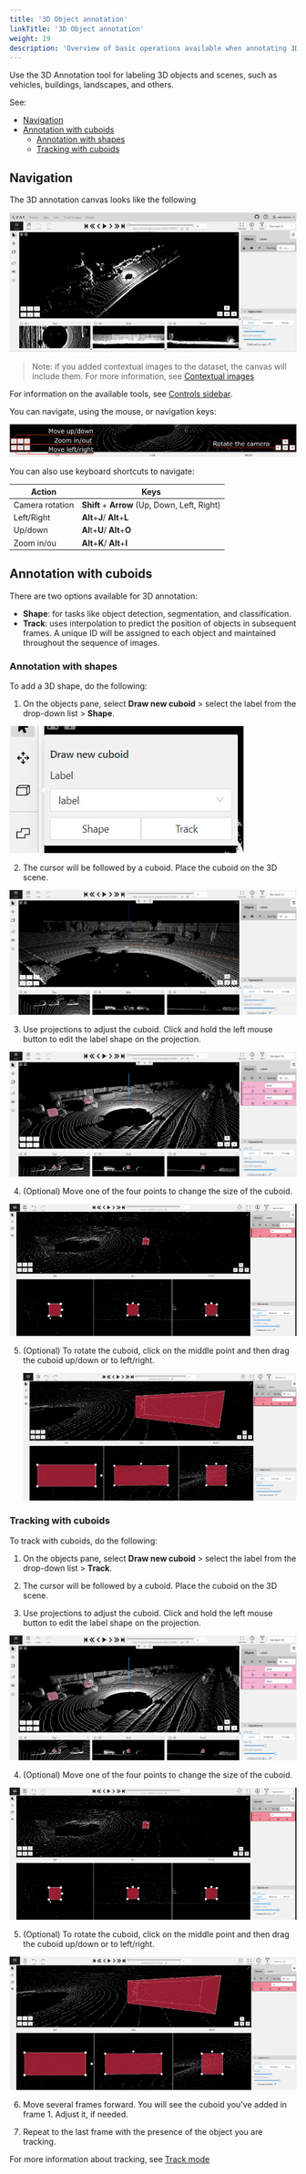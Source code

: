 ```yaml
---
title: '3D Object annotation'
linkTitle: '3D Object annotation'
weight: 19
description: 'Overview of basic operations available when annotating 3D objects.'
---
```


Use the 3D Annotation tool for labeling 3D objects and scenes, such as vehicles, buildings, landscapes, and others.

See:

- [Navigation](#navigation)
- [Annotation with cuboids](#annotation-with-cuboids)
  - [Annotation with shapes](#annotation-with-shapes)
  - [Tracking with cuboids](#tracking-with-cuboids)

## Navigation

The 3D annotation canvas looks like the following

![3D canvas](/images/3d-canvas.jpg)

> Note: if you added contextual images to the dataset, the canvas will include them. For more information, see [Contextual images](docs/manual/advanced/context-images/)

For information on the available tools, see [Controls sidebar](http://localhost:1313/docs/manual/basics/controls-sidebar/).

You can navigate, using the mouse, or navigation keys:

![](/images/image216_carla_town3.jpg)

You can also use keyboard shortcuts to navigate:

<!--lint disable maximum-line-length-->

| Action          | Keys                                          |
| --------------- | --------------------------------------------- |
| Camera rotation | **Shift** + **Arrow** (Up, Down, Left, Right) |
| Left/Right      | **Alt**+**J**/ **Alt**+**L**                  |
| Up/down         | **Al**t+**U**/ **Alt**+**O**                  |
| Zoom in/ou      | **Alt**+**K**/ **Alt**+**I**                  |

<!--lint enable maximum-line-length-->

## Annotation with cuboids

There are two options available for 3D annotation:

- **Shape**: for tasks like object detection, segmentation, and classification.
- **Track**: uses interpolation to predict the position of objects in subsequent frames.
  A unique ID will be assigned to each object and maintained throughout the sequence of images.

### Annotation with shapes

To add a 3D shape, do the following:

1. On the objects pane, select **Draw new cuboid** >
   select the label from the drop-down list > **Shape**.

![](/images/image217.jpg)

2. The cursor will be followed by a cuboid.
   Place the cuboid on the 3D scene.

![](/images/gif026_carla_town3.gif)

3. Use projections to adjust the cuboid.
   Click and hold the left mouse button to edit the label shape on the projection.

![](/images/gif027_carla_town3.gif)

4. (Optional) Move one of the four points to change the size of the cuboid.

![](/images/gif028_carla_town3.gif)

5. (Optional) To rotate the cuboid, click on the middle point
   and then drag the cuboid up/down or to left/right.

   ![](/images/gif029_carla_town3.gif)

### Tracking with cuboids

To track with cuboids, do the following:

1. On the objects pane, select **Draw new cuboid** >
   select the label from the drop-down list > **Track**.

2. The cursor will be followed by a cuboid.
   Place the cuboid on the 3D scene.

3. Use projections to adjust the cuboid.
   Click and hold the left mouse button to edit the label shape on the projection.

![](/images/gif027_carla_town3.gif)

4. (Optional) Move one of the four points to change the size of the cuboid.

![](/images/gif028_carla_town3.gif)

5. (Optional) To rotate the cuboid, click on the middle point
   and then drag the cuboid up/down or to left/right.

![](/images/gif029_carla_town3.gif)

6. Move several frames forward. You will see the cuboid you've added in frame 1.
   Adjust it, if needed.

7. Repeat to the last frame with the presence of the object you are tracking.

For more information about tracking, see [Track mode](/docs/manual/basics/track-mode-basics/)
